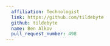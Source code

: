 ```yaml
---
  affiliation: Technologist
  link: https://github.com/tildebyte
  github: tildebyte
  name: Ben Alkov
  pull_request_number: 498
---
```

